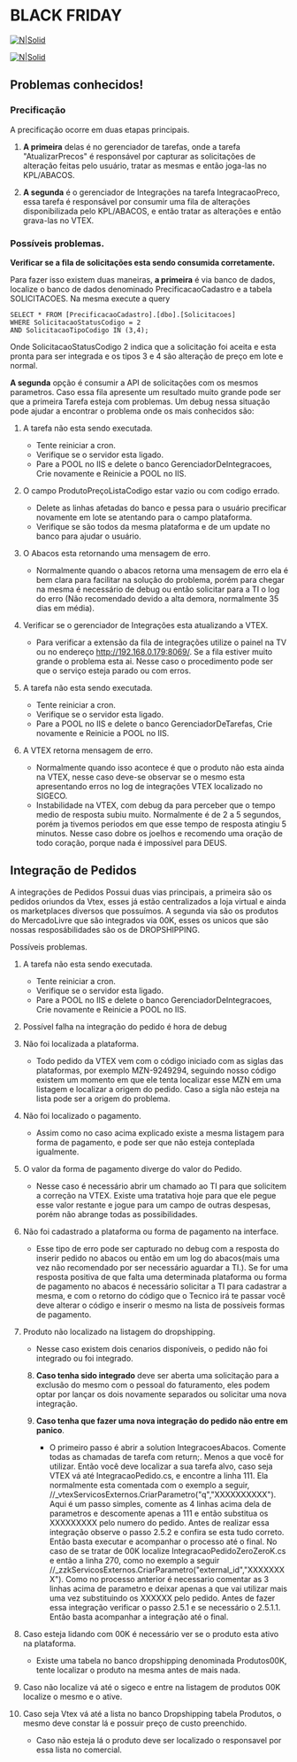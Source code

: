 # BLACK FRIDAY

[![N|Solid](https://connectparts.vteximg.com.br/arquivos/logo-connect.png)](https://nodesource.com/products/nsolid)

[![N|Solid](https://cdn.arstechnica.net/wp-content/uploads/2014/02/warning-640x360.png)](https://nodesource.com/products/nsolid)

## Problemas conhecidos!

### Precificação

A precificação ocorre em duas etapas principais. 

1. **A primeira** delas é no gerenciador de tarefas, onde a tarefa "AtualizarPrecos" é responsável por capturar as solicitações de alteração feitas pelo usuário, tratar as mesmas e então joga-las no KPL/ABACOS.

2. **A segunda** é o gerenciador de Integrações na tarefa IntegracaoPreco, essa tarefa é responsável por consumir uma fila de alterações disponibilizada pelo KPL/ABACOS, e então tratar as alterações e então grava-las no VTEX.

### Possíveis problemas.

**Verificar se a fila de solicitações esta sendo consumida corretamente.**

Para fazer isso existem duas maneiras, **a primeira** é via banco de dados, localize o banco de dados denominado PrecificacaoCadastro e a tabela SOLICITACOES. Na mesma execute a query 

```
SELECT * FROM [PrecificacaoCadastro].[dbo].[Solicitacoes] 
WHERE SolicitacaoStatusCodigo = 2 
AND SolicitacaoTipoCodigo IN (3,4);
```
Onde SolicitacaoStatusCodigo 2 indica que a solicitação foi aceita e esta pronta para ser integrada e os tipos 3 e 4 são alteração de preço em lote e normal.

**A segunda** opção é consumir a API de solicitações com os mesmos parametros.
Caso essa fila apresente um resultado muito grande pode ser que a primeira Tarefa esteja com problemas. Um debug nessa situação pode ajudar a encontrar o problema onde os mais conhecidos são:

1. A tarefa não esta sendo executada.
	- Tente reiniciar a cron.
	- Verifique se o servidor esta ligado.
	- Pare a POOL no IIS e delete o banco GerenciadorDeIntegracoes, Crie novamente e Reinicie a POOL no IIS.

2. O campo ProdutoPreçoListaCodigo estar vazio ou com codigo errado.
	- Delete as linhas afetadas do banco e pessa para o usuário precificar novamente em lote se atentando para o campo plataforma.
	- Verifique se são todos da mesma plataforma e de um update no banco para ajudar o usuário.

3. O Abacos esta retornando uma mensagem de erro.
	- Normalmente quando o abacos retorna uma mensagem de erro ela é bem clara para facilitar na solução do problema, porém para chegar na mesma é necessário de debug ou então solicitar para a TI o log do erro (Não recomendado devido a alta demora, normalmente 35 dias em média).

4. Verificar se o gerenciador de Integrações esta atualizando a VTEX. 
	- Para verificar a extensão da fila de integrações utilize o painel na TV ou no endereço http://192.168.0.179:8069/. Se a fila estiver muito grande o problema esta ai. Nesse caso o procedimento pode ser que o serviço esteja parado ou com erros.

5. A tarefa não esta sendo executada.
 	- Tente reiniciar a cron.
 	- Verifique se o servidor esta ligado.
 	- Pare a POOL no IIS e delete o banco GerenciadorDeTarefas, Crie novamente e Reinicie a POOL no IIS.

6. A VTEX retorna mensagem de erro.
	- Normalmente quando isso acontece é que o produto não esta ainda na VTEX, nesse caso deve-se observar se o mesmo esta apresentando erros no log de integrações VTEX localizado no SIGECO.
    - Instabilidade na VTEX, com debug da para perceber que o tempo medio de resposta subiu muito. Normalmente é de 2 a 5 segundos, porém ja tivemos periodos em que esse tempo de resposta atingiu 5 minutos. Nesse caso dobre os joelhos e recomendo uma oração de todo coração, porque nada é impossível para DEUS.

## Integração de Pedidos

A integrações de Pedidos Possui duas vias principais, a primeira são os pedidos oriundos da Vtex, esses já estão centralizados a loja virtual e ainda os marketplaces diversos que possuímos. A segunda via são os produtos do MercadoLivre que são integrados via 00K, esses os unicos que são nossas resposábilidades são os de DROPSHIPPING.

Possíveis problemas.

1. A tarefa não esta sendo executada.
	- Tente reiniciar a cron.
	- Verifique se o servidor esta ligado.
	- Pare a POOL no IIS e delete o banco GerenciadorDeIntegracoes, Crie novamente e Reinicie a POOL no IIS.

2. Possível falha na integração do pedido é hora de debug

3. Não foi localizada a plataforma. 
	- Todo pedido da VTEX vem com o código iniciado com as siglas das plataformas, por exemplo MZN-9249294, seguindo nosso código existem um momento em que ele tenta localizar esse MZN em uma listagem e localizar a origem do pedido. Caso a sigla não esteja na lista pode ser a origem do problema.

4. Não foi localizado o pagamento. 
	- Assim como no caso acima explicado existe a mesma listagem para forma de pagamento, e pode ser que não esteja conteplada igualmente.

5. O valor da forma de pagamento diverge do valor do Pedido. 
	- Nesse caso é necessário abrir um chamado ao TI para que solicitem a correção na VTEX. Existe uma tratativa hoje para que ele pegue esse valor restante e jogue para um campo de outras despesas, porém não abrange todas as possibilidades.
	
6. Não foi cadastrado a plataforma ou forma de pagamento na interface. 
	- Esse tipo de erro pode ser capturado no debug com a resposta do inserir pedido no abacos ou então em um log do abacos(mais uma vez não recomendado por ser necessário aguardar a TI.). Se for uma resposta positiva de que falta uma determinada plataforma ou forma de pagamento no abacos é necessário solicitar a TI para cadastrar a mesma, e com o retorno do código que o Tecnico irá te passar você deve alterar o código e inserir o mesmo na lista de possíveis formas de pagamento.

7. Produto não localizado na listagem do dropshipping. 
	- Nesse caso existem dois cenarios disponíveis, o pedido não foi integrado ou foi integrado.

	8. **Caso tenha sido integrado** deve ser aberta uma solicitação para a exclusão do mesmo com o pessoal do faturamento, eles podem optar por lançar os dois novamente separados ou solicitar uma nova integração.

	9. **Caso tenha que fazer uma nova integração do pedido não entre em panico**. 
		- O primeiro passo é abrir a solution IntegracoesAbacos. Comente todas as chamadas de tarefa com return;. Menos a que você for utilizar.
Então você deve localizar a sua tarefa alvo, caso seja VTEX vá até IntegracaoPedido.cs, e encontre a linha 111. Ela normalmente esta comentada com o exemplo a seguir, //_vtexServicosExternos.CriarParametro("q","XXXXXXXXXX"). Aqui é um passo simples, comente as 4 linhas acima dela de parametros e descomente apenas a 111 e então substitua os XXXXXXXXX pelo numero do pedido. Antes de realizar essa integração observe o passo 2.5.2 e confira se esta tudo correto. Então basta executar e acompanhar o processo até o final. No caso de se tratar de 00K localize IntegracaoPedidoZeroZeroK.cs e então a linha 270, como no exemplo a seguir //_zzkServicosExternos.CriarParametro("external_id","XXXXXXXX"). Como no processo anterior é necessario comentar as 3 linhas acima de parametro e deixar apenas a que vai utilizar mais uma vez substituindo os XXXXXX pelo pedido. Antes de fazer essa integração verificar o passo 2.5.1 e se necessário o 2.5.1.1. Então basta acompanhar a integração até o final.

10. Caso esteja lidando com 00K é necessário ver se o produto esta ativo na plataforma.
	- Existe uma tabela no banco dropshipping denominada Produtos00K, tente localizar o produto na mesma antes de mais nada.

11. Caso não localize vá até o sigeco e entre na listagem de produtos 00K localize o mesmo e o ative.

12. Caso seja Vtex vá até a lista no banco Dropshipping tabela Produtos, o mesmo deve constar lá e possuir preço de custo preenchido. 
	- Caso não esteja lá o produto deve ser localizado o responsavel por essa lista no comercial.